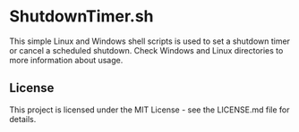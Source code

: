 # ShutdownTimer.sh

This simple Linux and Windows shell scripts is used to set a shutdown timer or cancel a scheduled shutdown. Check Windows and Linux directories to more information about usage.

## License

This project is licensed under the MIT License - see the LICENSE.md file for details.
